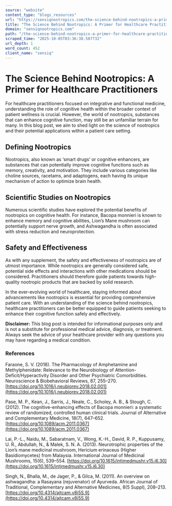 ```yaml
---
source: "website"
content_type: "blogs_resources"
url: "https://sensiqnootropics.com/the-science-behind-nootropics-a-primer-for-healthcare-practitioners/"
title: "The Science Behind Nootropics: A Primer for Healthcare Practitioners"
domain: "sensiqnootropics.com"
path: "/the-science-behind-nootropics-a-primer-for-healthcare-practitioners/"
scraped_time: "2025-10-05T03:36:30.507732"
url_depth: 1
word_count: 452
client_name: "sensiq"
---
```


# The Science Behind Nootropics: A Primer for Healthcare Practitioners

For healthcare practitioners focused on integrative and functional medicine, understanding the role of cognitive health within the broader context of patient wellness is crucial. However, the world of nootropics, substances that can enhance cognitive function, may still be an unfamiliar terrain for many. In this blog post, we aim to shed light on the science of nootropics and their potential applications within a patient care setting.

## Defining Nootropics

Nootropics, also known as ‘smart drugs’ or cognitive enhancers, are substances that can potentially improve cognitive functions such as memory, creativity, and motivation. They include various categories like choline sources, racetams, and adaptogens, each having its unique mechanism of action to optimize brain health.

## Scientific Studies on Nootropics

Numerous scientific studies have explored the potential benefits of nootropics on cognitive health. For instance, Bacopa monnieri is known to enhance memory and cognitive abilities, Lion’s Mane mushroom can potentially support nerve growth, and Ashwagandha is often associated with stress reduction and neuroprotection.

## Safety and Effectiveness

As with any supplement, the safety and effectiveness of nootropics are of utmost importance. While nootropics are generally considered safe, potential side effects and interactions with other medications should be considered. Practitioners should therefore guide patients towards high-quality nootropic products that are backed by solid research.

In the ever-evolving world of healthcare, staying informed about advancements like nootropics is essential for providing comprehensive patient care. With an understanding of the science behind nootropics, healthcare practitioners can be better equipped to guide patients seeking to enhance their cognitive function safely and effectively.

**Disclaimer:** This blog post is intended for informational purposes only and is not a substitute for professional medical advice, diagnosis, or treatment. Always seek the advice of your healthcare provider with any questions you may have regarding a medical condition.

### References

Faraone, S. V. (2018). The Pharmacology of Amphetamine and Methylphenidate: Relevance to the Neurobiology of Attention-Deficit/Hyperactivity Disorder and Other Psychiatric Comorbidities. Neuroscience & Biobehavioral Reviews, 87, 255–270. [https://doi.org/10.1016/j.neubiorev.2018.02.001](https://doi.org/10.1016/j.neubiorev.2018.02.001)

Pase, M. P., Kean, J., Sarris, J., Neale, C., Scholey, A. B., & Stough, C. (2012). The cognitive-enhancing effects of Bacopa monnieri: a systematic review of randomized, controlled human clinical trials. Journal of Alternative and Complementary Medicine, 18(7), 647–652. [https://doi.org/10.1089/acm.2011.0367](https://doi.org/10.1089/acm.2011.0367)

Lai, P.-L., Naidu, M., Sabaratnam, V., Wong, K.-H., David, R. P., Kuppusamy, U. R., Abdullah, N., & Malek, S. N. A. (2013). Neurotrophic properties of the Lion’s mane medicinal mushroom, Hericium erinaceus (Higher Basidiomycetes) from Malaysia. International Journal of Medicinal Mushrooms, 15(6), 539–554. [https://doi.org/10.1615/intjmedmushr.v15.i6.30](https://doi.org/10.1615/intjmedmushr.v15.i6.30)

Singh, N., Bhalla, M., de Jager, P., & Gilca, M. (2011). An overview on ashwagandha: a Rasayana (rejuvenator) of Ayurveda. African Journal of Traditional, Complementary and Alternative Medicines, 8(5 Suppl), 208–213. [https://doi.org/10.4314/ajtcam.v8i5S.9](https://doi.org/10.4314/ajtcam.v8i5S.9)